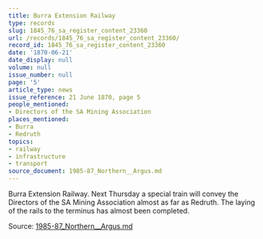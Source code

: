 ```yaml
---
title: Burra Extension Railway
type: records
slug: 1845_76_sa_register_content_23360
url: /records/1845_76_sa_register_content_23360/
record_id: 1845_76_sa_register_content_23360
date: '1870-06-21'
date_display: null
volume: null
issue_number: null
page: '5'
article_type: news
issue_reference: 21 June 1870, page 5
people_mentioned:
- Directors of the SA Mining Association
places_mentioned:
- Burra
- Redruth
topics:
- railway
- infrastructure
- transport
source_document: 1985-87_Northern__Argus.md
---
```


Burra Extension Railway.  Next Thursday a special train will convey the Directors of the SA Mining Association almost as far as Redruth.  The laying of the rails to the terminus has almost been completed.

Source: [1985-87_Northern__Argus.md](/downloads/markdown/1985-87_Northern__Argus.md)
